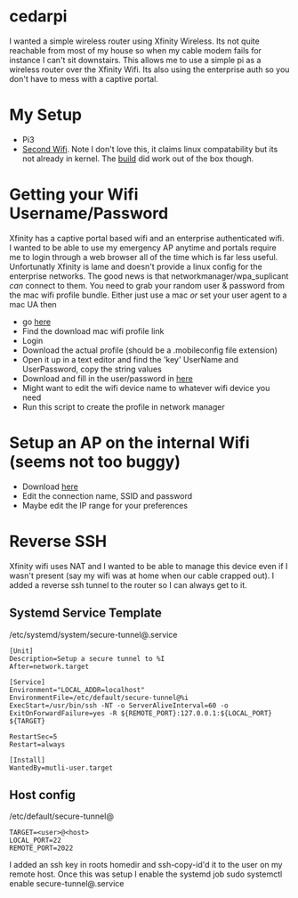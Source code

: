 # cedarpi
I wanted a simple wireless router using Xfinity Wireless.  Its not quite reachable from most of my house
so when my cable modem fails for instance I can't sit downstairs.  This allows me to use a simple
pi as a wireless router over the Xfinity Wifi.  Its also using the enterprise auth so you don't have
to mess with a captive portal.

# My Setup
* Pi3
* [Second Wifi](https://www.amazon.com/dp/B0BTHQNK5S?ref=ppx_yo2ov_dt_b_fed_asin_title).  Note I don't love this,
it claims linux compatability but its not already in kernel.  The [build](https://linux.brostrend.com/) did work out of the box though.

# Getting your Wifi Username/Password
Xfinity has a captive portal based wifi and an enterprise authenticated wifi.  
I wanted to be able to use my emergency AP anytime and portals require me to login through a web browser
all of the time which is far less useful.  Unfortunatly Xfinity is lame and doesn't provide a linux config
for the enterprise networks.  The good news is that networkmanager/wpa_suplicant *can* connect to them.
You need to grab your random user & password from the mac wifi profile bundle.  Either just use a mac *or*
set your user agent to a mac UA then 
* go [here](https://www.xfinity.com/support/articles/wifi-for-mac)
* Find the download mac wifi profile link
* Login
* Download the actual profile (should be a .mobileconfig file extension)
* Open it up in a text editor and find the 'key' UserName and UserPassword, copy the string values
* Download and fill in the user/password in [here](xfinity-mobile.sh)
* Might want to edit the wifi device name to whatever wifi device you need
* Run this script to create the profile in network manager

# Setup an AP on the internal Wifi (seems not too buggy)
 * Download [here](wifi-ap.sh)
 * Edit the connection name, SSID and password
 * Maybe edit the IP range for your preferences

# Reverse SSH
Xfinity wifi uses NAT and I wanted to be able to manage this device even if I wasn't present (say my wifi was at home when
our cable crapped out).  I added a reverse ssh tunnel to the router so I can always get to it.
## Systemd Service Template
/etc/systemd/system/secure-tunnel@.service
```
[Unit]
Description=Setup a secure tunnel to %I
After=network.target

[Service]
Environment="LOCAL_ADDR=localhost"
EnvironmentFile=/etc/default/secure-tunnel@%i
ExecStart=/usr/bin/ssh -NT -o ServerAliveInterval=60 -o ExitOnForwardFailure=yes -R ${REMOTE_PORT}:127.0.0.1:${LOCAL_PORT} ${TARGET}

RestartSec=5
Restart=always

[Install]
WantedBy=mutli-user.target
```

## Host config 
/etc/default/secure-tunnel@<host>
```
TARGET=<user>@<host>
LOCAL_PORT=22
REMOTE_PORT=2022
```

I added an ssh key in roots homedir and ssh-copy-id'd it to the user on my remote host.  Once this was setup I enable the systemd job
sudo systemctl enable secure-tunnel@<host>.service
